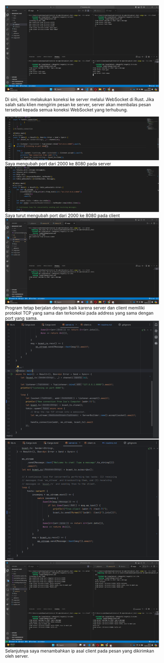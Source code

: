 ![](docs/run1server3client.png)

Di sini, klien melakukan koneksi ke server melalui WebSocket di Rust. Jika salah satu klien mengirim pesan ke server, server akan membalas pesan
tersebut kepada semua koneksi WebSocket yang terhubung.

![](docs/perubahan-pada-server.png)
Saya mengubah port dari 2000 ke 8080 pada server
![](docs/perubahan-pada-client.png)
Saya turut mengubah port dari 2000 ke 8080 pada client
![](docs/setelahgantiport.png)
Program tetap berjalan dengan baik karena server dan client memiliki protokol TCP yang sama
dan terkoneksi pada address yang sama dengan port yang sama.
![](docs/kode-tambahkan-asal.png)
![](docs/kode-tambahkan-ip.png)
![](docs/tambahkan-ip.png)
Selanjutnya saya menambahkan ip asal client pada pesan
yang dikirimkan oleh server.
